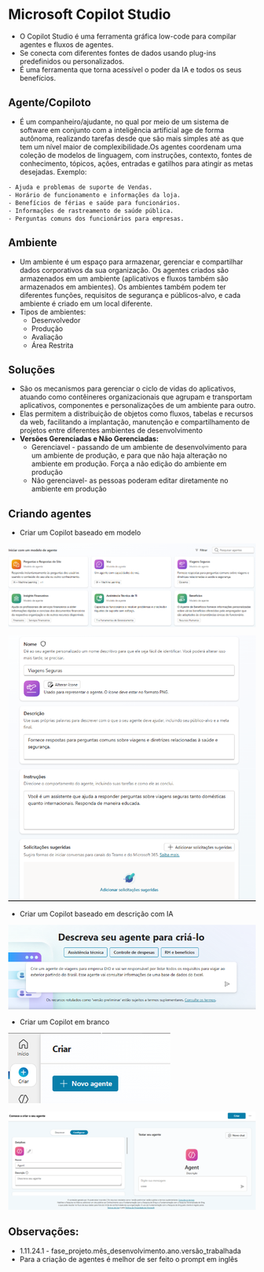 # Microsoft Copilot Studio

- O Copilot Studio é uma ferramenta gráfica low-code para compilar agentes e fluxos de agentes.
- Se conecta com diferentes fontes de dados usando plug-ins predefinidos ou personalizados.
- É uma ferramenta que torna acessível o poder da IA e todos os seus benefícios.

## Agente/Copiloto
- É um companheiro/ajudante, no qual por meio de um sistema de software em conjunto com a inteligência artificial age de forma autônoma, realizando tarefas desde que são mais simples até as que tem um nível maior de complexibilidade.Os agentes coordenam uma coleção de modelos de linguagem, com instruções, contexto, fontes de conhecimento, tópicos, ações, entradas e gatilhos para atingir as metas desejadas.
Exemplo:
````
- Ajuda e problemas de suporte de Vendas.
- Horário de funcionamento e informações da loja.
- Benefícios de férias e saúde para funcionários.
- Informações de rastreamento de saúde pública.
- Perguntas comuns dos funcionários para empresas.
````

## Ambiente
- Um ambiente é um espaço para armazenar, gerenciar e compartilhar dados corporativos da sua organização. Os agentes criados são armazenados em um ambiente (aplicativos e fluxos também são armazenados em ambientes). Os ambientes também podem ter diferentes funções, requisitos de segurança e públicos-alvo, e cada ambiente é criado em um local diferente. 
- Tipos de ambientes:
    - Desenvolvedor
    - Produção
    - Avaliação
    - Área Restrita

## Soluções
- São os mecanismos para gerenciar o ciclo de vidas do aplicativos, atuando como contêineres organizacionais que agrupam e transportam aplicativos, componentes e personalizações de um ambiente para outro.
- Elas permitem a distribuição de objetos como fluxos, tabelas e recursos da web, facilitando a implantação, manutenção e compartilhamento de projetos entre diferentes ambientes de desenvolvimento
- **Versões Gerenciadas e Não Gerenciadas:**
    - Gerenciavel - passando de um ambiente de desenvolvimento para um ambiente de produção, e para que não haja alteração no ambiente em produção. Força a não edição do ambiente em produção
    - Não gerenciavel-  as pessoas poderam editar diretamente no ambiente em produção

## Criando agentes
- Criar um Copilot baseado em modelo

<img src="https://github.com/Fredericobarbosa/microsoft_copilot_dio/blob/main/img/Copilot_modelo.png" alt="Exemplo de agentes já existentes"><br/>

<img src="https://github.com/Fredericobarbosa/microsoft_copilot_dio/blob/main/img/Copilot_modelo_1.png" alt="Tela de criação"><br/>

- Criar um Copilot baseado em descrição com IA

<img src="https://github.com/Fredericobarbosa/microsoft_copilot_dio/blob/main/img/Copilot_descri%C3%A7%C3%A3o.png" alt= "Criando por meio de prompt"><br/>

- Criar um Copilot em branco

<img src="https://github.com/Fredericobarbosa/microsoft_copilot_dio/blob/main/img/Copilot_branco.png" alt="Como criar"><br/>

<img src="https://github.com/Fredericobarbosa/microsoft_copilot_dio/blob/main/img/Copilot_branco_1.png" alt="Tela de criação"><br/>


## Observações:
- 1.11.24.1 - fase_projeto.mês_desenvolvimento.ano.versão_trabalhada
- Para a criação de agentes é melhor de ser feito o prompt em inglês
